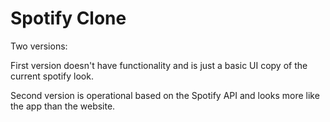 # Spotify Clone

Two versions:

First version doesn't have functionality and is just a basic UI copy of the current spotify look.

Second version is operational based on the Spotify API and looks more like the app than the website.
